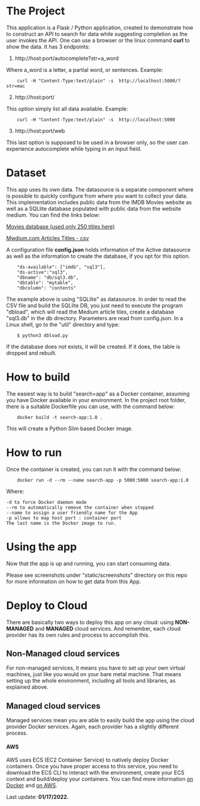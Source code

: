 # The Project
This application is a Flask / Python application, created to demonstrate how to construct an API to search for data while suggesting completion as the user invokes the API. One can use a browser or the linux command <b>curl</b> to show the data. It has 3 endpoints:

1. http://host:port/autocomplete?str=a_word

Where a_word is a letter, a partial word, or sentences. Example:

```angular2html
    curl -H "Content-Type:text/plain" -s  http://localhost:5000/?str=mac
```

2.  http://host:port/

This option simply list all data available. Example:


```angular2html
    curl -H "Content-Type:text/plain" -s  http://localhost:5000
```


3. http://host:port/web

This last option is supposed to be used in a browser only, so the user can experience autocomplete while typing in an input field.

# Dataset
This app uses its own data. The datasource is a separate component where is possible to quickly configure from where you want to collect your data. This implementation includes public data from the IMDB Movies website as well as a SQLlite database populated with public data from the website medium. You can find the links below:

[Movies database (used only 250 titles here)](https://rapidapi.com/blog/how-to-use-imdb-api/)


[Mwdium.com Articles Titles - csv](https://raw.githubusercontent.com/freeCodeCamp/open-data/master/medium-fCC-data/data/fccmediumTitles%20-%20Cleaned_Data.tsv)

A configuration file <b>config.json</b> holds information of the Active datasource as well as the information to create the database, if you opt for this option.

```angular2html
    "ds-available": ["imdb", "sql3"],
    "ds-active":"sql3",
    "dbname": "db/sql3.db",
    "dbtable": "mytable",
    "dbcolumn": "contents"

```

The example above is using "SQLlite" as datasource. In order to read the CSV file and build the SQLlite DB, you just need to execute the program "dbload", which will read the Medium article tiles, create a database "sql3.db" in the db directory. Parameters are read from config.json. In a Linux shell, go to the "util" directory and type:

```angular2html
    $ python3 dbload.py 
```

If the database does not exists, it will be created. If it does, the table is dropped and rebuilt.

# How to build
The easiest way is to build "search=app" as a Docker container, assuming you have Docker available in your environment. In the project root folder, there is a suitable Dockerfile you can use, with the command below:
```angular2html
    docker build -t search-app:1.0 . 
```
This will create a Python Slim based Docker image.

# How to run
Once the container is created, you can run it with the command below:
```angular2html
    docker run -d --rm --name search-app -p 5000:5000 search-app:1.0
```

Where:

    -d to force Docker daemon mode
    --rm to automatically remove the container when stopped
    --name to assign a user friendly name for the App
    -p allows to map host port : container port
    The last name is the Docker image to run.

# Using the app
Now that the app is up and running, you can start consuming data. 

Please see screenshots under "static/screenshots" directory on this repo for more information on how to get data from this App.

# Deploy to Cloud
There are basically two ways to deploy this app on any cloud: using <b>NON-MANAGED</b> and <b>MANAGED</b> cloud services. And remember, each cloud provider has its own rules and process to accomplish this.

## Non-Managed cloud services
For non-managed services, it means you have to set up your own virtual machines, just like you would on your bare metal machine. That means setting up the whole environment, including all tools and libraries, as explained above.  

## Managed cloud services
Managed services mean you are able to easily build the app using the cloud provider Docker services. Again, each provider has a slightly different process.

#### AWS

AWS uses ECS (EC2 Container Service) to natively deploy Docker containers. Once you have proper access to this service, you need to download the ECS CLI to interact with the environment, create your ECS context and build/deploy your containers. You can find more information [on Docker](https://docs.docker.com/cloud/ecs-integration/) and [on AWS](https://docs.aws.amazon.com/AmazonECS/latest/developerguide/docker-basics.html).

Last update: <b>01/17/2022.</b>